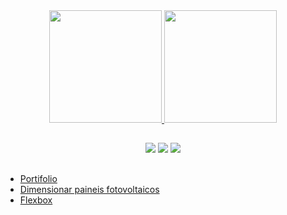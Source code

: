 

<div align="center">
  <a href="https://github.com/brunoBenedicto">
  <img height="180em" src="https://github-readme-stats.vercel.app/api?username=brunoBenedicto&show_icons=true&theme=gruvbox&include_all_commits=true&count_private=true"/>
  <img height="180em" src="https://github-readme-stats.vercel.app/api/top-langs/?username=brunoBenedicto&layout=compact&langs_count=7&theme=gruvbox"/>
</div>

##

<div align="center"> 
  <a href="https://www.instagram.com/brunobsr/" target="_blank"><img src="https://img.shields.io/badge/-Instagram-%23E4405F?style=for-the-badge&logo=instagram&logoColor=white" target="_blank"></a> <a href = "mailto:brunobenedicto.rocha@gmail.com"><img src="https://img.shields.io/badge/-Gmail-%23333?style=for-the-badge&logo=gmail&logoColor=white" target="_blank"></a> <a href="https://www.linkedin.com/in/bruno-benedicto-18791993/" target="_blank"><img src="https://img.shields.io/badge/-LinkedIn-%230077B5?style=for-the-badge&logo=linkedin&logoColor=white" target="_blank"></a>  
</div>

  ##
  * <a href="https://brunobenedicto.github.io/meuPortifolio/">Portifolio</a>
  * <a href="https://brunobenedicto.github.io/Dimensionamento-de-paineis-fotovoltaicos/">Dimensionar paineis fotovoltaicos</a>
  * <a href="https://brunobenedicto.github.io/guia-flexbox-CSS/">Flexbox</a>
